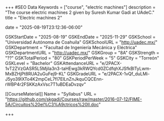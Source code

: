 +++
#SEO Data
Keywords = ["course", "electric machines"]
description = "The course electric machines 2 given by Suresh Kumar Gadi at UAdeC."
title = "Electric machines 2"

date = "2025-08-19T23:12:36-06:00"

GSKStartDate = "2025-08-19"
GSKEndDate = "2025-11-29"
GSKSchool = "Universidad Autónoma de Coahuila"
GSKSchoolURL = "http://uadec.mx/"
GSKDepartment = "Facultad de Ingeniería Mecánica y Eléctrica"
GSKDepartmentURL = "http://uadec.mx/"
GSKGroup = "8A"
GSKStrength = "??"
GSKTotalPeriod = "80"
GSKPeriodPerWeek = "5"
GSKCity = "Torreón"
GSKLevel = "Bachelor"
GSKAttendanceURL = "e/2PACX-1vT2ZVzGASR5L5Mjila3n3-taHEwg3kRWQYcd0ZCdfqhXJSfkBlTyLwm-MxBZHjPt8RUA2uGuFej9-KL"
GSKGradeURL = "e/2PACX-1vQf_duLMi-J5yo39IXTo4K2mpCeL7fI7ElLnZnJkquCQCEnn-rWBP4r2FSKKzAxVsc7T1uBDEaDvzqv"

[[CourseMaterial]]
    Name = "Syllabus"
    URL = "https://github.com/skgadi/Courses/raw/master/2016-07-12/FIME-5A/Circuitos%20el%C3%A9ctricos%20II.doc"
	
+++
